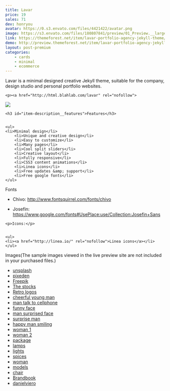 ```yaml
---
title: Lavar
price: 19
sales: 71
dev: honryou
avatar: https://0.s3.envato.com/files/4421422/avatar.png
image: https://s3.envato.com/files/180807841/preview/01_Preview.__large_preview.jpg
link: https://themeforest.net/item/lavar-portfolio-agency-jekyll-theme/15679321
demo: http://preview.themeforest.net/item/lavar-portfolio-agency-jekyll-theme/full_screen_preview/15679321
layout: post-premium
categories:
    - cards
    - minimal
    - ecommerce
---
```



<div class="user-html"><p>Lavar is a minimal designed creative Jekyll theme, suitable for the company, design studio and personal portfolio websites.</p>


	<p><a href="http://html.blahlab.com/lavar" rel="nofollow">
  <img src="https://camo.envatousercontent.com/6bb3a22db7c6283c1d88e9d39cdeec929ccc4aa9/687474703a2f2f626c61686c61622e636f6d2f6d61726b6574696e672f696d616765732f6c617661722f6c617661722d6465736372697074696f6e2e6a7067">
</a></p>


	<h3 id="item-description__features">Features</h3>


	<ul>
	<li>Minimal design</li>
		<li>Unique and creative design</li>
		<li>Easy to customize</li>
		<li>Many pages</li>
		<li>Cool split sliders</li>
		<li>Creative layout</li>
		<li>Fully responsive</li>
		<li>CSS3 content animations</li>
		<li>Linea icons</li>
		<li>Free updates &amp; support</li>
		<li>Free google fonts</li>
	</ul>


Fonts
	<ul>
	<li>Chivo: <a href="http://www.fontsquirrel.com/fonts/chivo" rel="nofollow">http://www.fontsquirrel.com/fonts/chivo</a>
</li>
		<li>Josefin: <a href="https://www.google.com/fonts#UsePlace:use/Collection:Josefin+Sans" rel="nofollow">https://www.google.com/fonts#UsePlace:use/Collection:Josefin+Sans</a>
</li>
	</ul>


	<p>Icons:</p>


	<ul>
	<li><a href="http://linea.io/" rel="nofollow">Linea icons</a></li>
	</ul>


Images(The sample images viewed in the live preview site are not included in your purchased files.)
	<ul>
	<li><a href="http://unsplash.com" rel="nofollow">unsplash</a></li>
		<li><a href="http://pixeden.com/" rel="nofollow">pixeden</a></li>
		<li><a href="http://www.freepik.com" rel="nofollow">Freepik</a></li>
		<li><a href="http://thestocks.im/" rel="nofollow">The stocks</a></li>
		<li><a href="https://www.flickr.com/photos/jordanlloyd/" rel="nofollow">Retro logos</a></li>
		<li><a href="http://photodune.net/item/cheerful-young-man/11602034">cheerful young man</a></li>
		<li><a href="http://photodune.net/item/man-talk-to-cellphone/11602062">man talk to cellphone</a></li>
		<li><a href="http://photodune.net/item/a-real-funny-face-captured-in-high-detail/7248135">funny face</a></li>
		<li><a href="http://photodune.net/item/portrait-of-a-man-surprised-face-expression/7248125">man surprised face</a></li>
		<li><a href="http://photodune.net/item/man-with-a-surprised-facial-expression-surprise-man-screaming/10450453">surprise man</a></li>
		<li><a href="http://photodune.net/item/happy-man-smiling/10852584">happy man smiling</a></li>
		<li><a href="http://photodune.net/item/woman/1796399">woman 1</a></li>
		<li><a href="http://photodune.net/item/woman/1796396">woman 2</a></li>
		<li><a href="https://www.flickr.com/photos/colindunn/" rel="nofollow">package</a></li>
		<li><a href="https://www.flickr.com/photos/jurgenleckie/" rel="nofollow">lamps</a></li>
		<li><a href="https://www.flickr.com/photos/lightyearsdk/" rel="nofollow">lights</a></li>
		<li><a href="mailto:https://www.flickr.com/photos/68711844@N07/">spices</a></li>
		<li><a href="https://www.flickr.com/photos/jeffipod" rel="nofollow">woman</a></li>
		<li><a href="https://www.flickr.com/photos/beautyleg/" rel="nofollow">models</a></li>
		<li><a href="https://www.flickr.com/photos/wicker-furniture/" rel="nofollow">chair</a></li>
		<li><a href="https://www.flickr.com/photos/brandbook" rel="nofollow">Brandbook</a></li>
		<li><a href="https://www.flickr.com/photos/danielviero" rel="nofollow">danielviero</a></li>
	</ul></div>